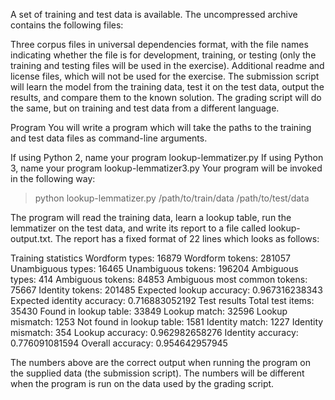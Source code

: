 A set of training and test data is available. The uncompressed archive contains the following files:

Three corpus files in universal dependencies format, with the file names indicating whether the file is for development, training, or testing (only the training and testing files will be used in the exercise).
Additional readme and license files, which will not be used for the exercise.
The submission script will learn the model from the training data, test it on the test data, output the results, and compare them to the known solution. The grading script will do the same, but on training and test data from a different language.

Program
You will write a program which will take the paths to the training and test data files as command-line arguments.

If using Python 2, name your program lookup-lemmatizer.py
If using Python 3, name your program lookup-lemmatizer3.py
Your program will be invoked in the following way:

> python lookup-lemmatizer.py /path/to/train/data /path/to/test/data

The program will read the training data, learn a lookup table, run the lemmatizer on the test data, and write its report to a file called lookup-output.txt. The report has a fixed format of 22 lines which looks as follows:

Training statistics
Wordform types: 16879
Wordform tokens: 281057
Unambiguous types: 16465
Unambiguous tokens: 196204
Ambiguous types: 414
Ambiguous tokens: 84853
Ambiguous most common tokens: 75667
Identity tokens: 201485
Expected lookup accuracy: 0.967316238343
Expected identity accuracy: 0.716883052192
Test results
Total test items: 35430
Found in lookup table: 33849
Lookup match: 32596
Lookup mismatch: 1253
Not found in lookup table: 1581
Identity match: 1227
Identity mismatch: 354
Lookup accuracy: 0.962982658276
Identity accuracy: 0.776091081594
Overall accuracy: 0.954642957945

The numbers above are the correct output when running the program on the supplied data (the submission script). The numbers will be different when the program is run on the data used by the grading script.
